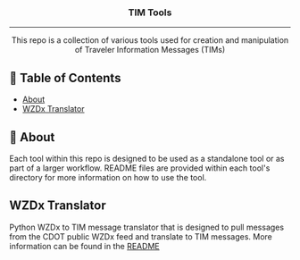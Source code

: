 <h3 align="center">TIM Tools</h3>

---

<p align="center"> This repo is a collection of various tools used for creation and manipulation of Traveler Information Messages (TIMs)
    <br> 
</p>

## 📝 Table of Contents

- [About](#about)
- [WZDx Translator](#wzdx_translator)

## 🧐 About <a name = "about"></a>

Each tool within this repo is designed to be used as a standalone tool or as part of a larger workflow. README files are provided within each tool's directory for more information on how to use the tool.

## WZDx Translator <a name = "wzdx_translator"></a>

Python WZDx to TIM message translator that is designed to pull messages from the CDOT public WZDx feed and translate to TIM messages. More information can be found in the [README](./Translators/WZDx/README.md)